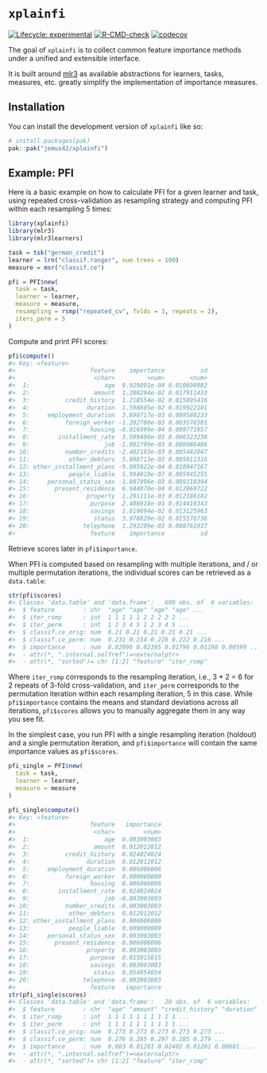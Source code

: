 
<!-- README.md is generated from README.Rmd. Please edit that file -->

# `xplainfi`

<!-- badges: start -->

[![Lifecycle:
experimental](https://img.shields.io/badge/lifecycle-experimental-orange.svg)](https://lifecycle.r-lib.org/articles/stages.html#experimental)
[![R-CMD-check](https://github.com/jemus42/xplainfi/actions/workflows/R-CMD-check.yaml/badge.svg)](https://github.com/jemus42/xplainfi/actions/workflows/R-CMD-check.yaml)
[![codecov](https://codecov.io/gh/jemus42/xplainfi/graph/badge.svg?token=QIQDMP3AM7)](https://codecov.io/gh/jemus42/xplainfi)
<!-- badges: end -->

The goal of `xplainfi` is to collect common feature importance methods
under a unified and extensible interface.

It is built around [mlr3](https://mlr-org.com/) as available
abstractions for learners, tasks, measures, etc. greatly simplify the
implementation of importance measures.

## Installation

You can install the development version of `xplainfi` like so:

``` r
# install.packages(pak)
pak::pak("jemus42/xplainfi")
```

## Example: PFI

Here is a basic example on how to calculate PFI for a given learner and
task, using repeated cross-validation as resampling strategy and
computing PFI within each resampling 5 times:

``` r
library(xplainfi)
library(mlr3)
library(mlr3learners)

task = tsk("german_credit")
learner = lrn("classif.ranger", num.trees = 100)
measure = msr("classif.ce")

pfi = PFI$new(
  task = task,
  learner = learner,
  measure = measure,
  resampling = rsmp("repeated_cv", folds = 3, repeats = 2),
  iters_perm = 5
)
```

Compute and print PFI scores:

``` r
pfi$compute()
#> Key: <feature>
#>                     feature    importance          sd
#>                      <char>         <num>       <num>
#>  1:                     age  9.929091e-04 0.010690982
#>  2:                  amount  1.288294e-02 0.017911433
#>  3:          credit_history  1.218554e-02 0.015895416
#>  4:                duration  1.598605e-02 0.019922101
#>  5:     employment_duration  3.890717e-03 0.009580233
#>  6:          foreign_worker -1.202700e-03 0.003576501
#>  7:                 housing -8.016999e-04 0.009771957
#>  8:        installment_rate  3.599408e-03 0.006323238
#>  9:                     job -1.002799e-03 0.008086486
#> 10:          number_credits -2.402103e-03 0.005482047
#> 11:           other_debtors  5.898713e-03 0.005011316
#> 12: other_installment_plans -9.095922e-04 0.010947167
#> 13:           people_liable  5.994018e-07 0.005945255
#> 14:     personal_status_sex -1.807496e-03 0.009310394
#> 15:       present_residence  6.944070e-04 0.012069722
#> 16:                property  1.291111e-03 0.012186182
#> 17:                 purpose  2.486918e-03 0.014410343
#> 18:                 savings  1.819694e-02 0.013125963
#> 19:                  status  3.978829e-02 0.015578736
#> 20:               telephone  1.293209e-03 0.008761937
#>                     feature    importance          sd
```

Retrieve scores later in `pfi$importance`.

When PFI is computed based on resampling with multiple iterations, and /
or multiple permutation iterations, the individual scores can be
retrieved as a `data.table`:

``` r
str(pfi$scores)
#> Classes 'data.table' and 'data.frame':   600 obs. of  6 variables:
#>  $ feature        : chr  "age" "age" "age" "age" ...
#>  $ iter_rsmp      : int  1 1 1 1 1 2 2 2 2 2 ...
#>  $ iter_perm      : int  1 2 3 4 5 1 2 3 4 5 ...
#>  $ classif.ce_orig: num  0.21 0.21 0.21 0.21 0.21 ...
#>  $ classif.ce_perm: num  0.231 0.234 0.228 0.222 0.216 ...
#>  $ importance     : num  0.02096 0.02395 0.01796 0.01198 0.00599 ...
#>  - attr(*, ".internal.selfref")=<externalptr> 
#>  - attr(*, "sorted")= chr [1:2] "feature" "iter_rsmp"
```

Where `iter_rsmp` corresponds to the resampling iteration, i.e., 3 \* 2
= 6 for 2 repeats of 3-fold cross-validation, and `iter_perm`
corresponds to the permutation iteration within each resampling
iteration, 5 in this case. While `pfi$importance` contains the means and
standard deviations across all iterations, `pfi$scores` allows you to
manually aggregate them in any way you see fit.

In the simplest case, you run PFI with a single resampling iteration
(holdout) and a single permutation iteration, and `pfi$importance` will
contain the same importance values as `pfi$scores`.

``` r
pfi_single = PFI$new(
  task = task,
  learner = learner,
  measure = measure
)

pfi_single$compute()
#> Key: <feature>
#>                     feature   importance
#>                      <char>        <num>
#>  1:                     age  0.003003003
#>  2:                  amount  0.012012012
#>  3:          credit_history  0.024024024
#>  4:                duration  0.012012012
#>  5:     employment_duration  0.006006006
#>  6:          foreign_worker  0.000000000
#>  7:                 housing  0.006006006
#>  8:        installment_rate  0.024024024
#>  9:                     job -0.003003003
#> 10:          number_credits -0.003003003
#> 11:           other_debtors  0.012012012
#> 12: other_installment_plans  0.006006006
#> 13:           people_liable  0.009009009
#> 14:     personal_status_sex  0.003003003
#> 15:       present_residence  0.006006006
#> 16:                property  0.003003003
#> 17:                 purpose  0.015015015
#> 18:                 savings  0.003003003
#> 19:                  status  0.054054054
#> 20:               telephone -0.003003003
#>                     feature   importance
str(pfi_single$scores)
#> Classes 'data.table' and 'data.frame':   20 obs. of  6 variables:
#>  $ feature        : chr  "age" "amount" "credit_history" "duration" ...
#>  $ iter_rsmp      : int  1 1 1 1 1 1 1 1 1 1 ...
#>  $ iter_perm      : int  1 1 1 1 1 1 1 1 1 1 ...
#>  $ classif.ce_orig: num  0.273 0.273 0.273 0.273 0.273 ...
#>  $ classif.ce_perm: num  0.276 0.285 0.297 0.285 0.279 ...
#>  $ importance     : num  0.003 0.01201 0.02402 0.01201 0.00601 ...
#>  - attr(*, ".internal.selfref")=<externalptr> 
#>  - attr(*, "sorted")= chr [1:2] "feature" "iter_rsmp"
```
